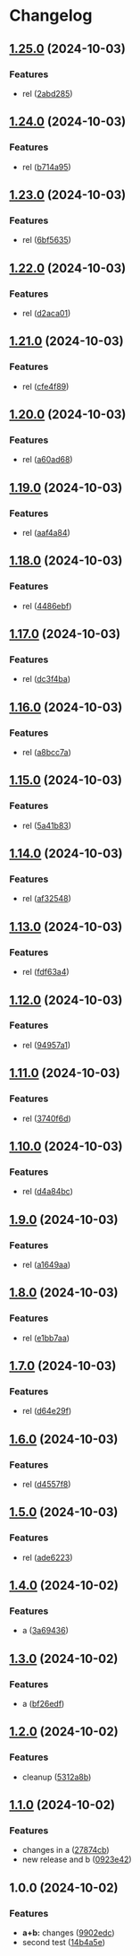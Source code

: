 # Changelog

## [1.25.0](https://github.com/MaximilianGewers/mono-repo-test/compare/pack-a@v1.24.0...pack-a@v1.25.0) (2024-10-03)


### Features

* rel ([2abd285](https://github.com/MaximilianGewers/mono-repo-test/commit/2abd2854b63a86314dec92c60a0b51db8aab2828))

## [1.24.0](https://github.com/MaximilianGewers/mono-repo-test/compare/pack-a@v1.23.0...pack-a@v1.24.0) (2024-10-03)


### Features

* rel ([b714a95](https://github.com/MaximilianGewers/mono-repo-test/commit/b714a957d5d3c4bbbf886ae4a2bd1b5c026773f4))

## [1.23.0](https://github.com/MaximilianGewers/mono-repo-test/compare/pack-a@v1.22.0...pack-a@v1.23.0) (2024-10-03)


### Features

* rel ([6bf5635](https://github.com/MaximilianGewers/mono-repo-test/commit/6bf5635f703810e3394be47dfa0073449a8fe414))

## [1.22.0](https://github.com/MaximilianGewers/mono-repo-test/compare/pack-a@v1.21.0...pack-a@v1.22.0) (2024-10-03)


### Features

* rel ([d2aca01](https://github.com/MaximilianGewers/mono-repo-test/commit/d2aca01dcf11cb359e2a55a2108c31836904a970))

## [1.21.0](https://github.com/MaximilianGewers/mono-repo-test/compare/pack-a@v1.20.0...pack-a@v1.21.0) (2024-10-03)


### Features

* rel ([cfe4f89](https://github.com/MaximilianGewers/mono-repo-test/commit/cfe4f89c4a935356a600a11c8ee6086526573c42))

## [1.20.0](https://github.com/MaximilianGewers/mono-repo-test/compare/pack-a@v1.19.0...pack-a@v1.20.0) (2024-10-03)


### Features

* rel ([a60ad68](https://github.com/MaximilianGewers/mono-repo-test/commit/a60ad681c0c964f25dfb8559b7f60900fb5336a7))

## [1.19.0](https://github.com/MaximilianGewers/mono-repo-test/compare/pack-a@v1.18.0...pack-a@v1.19.0) (2024-10-03)


### Features

* rel ([aaf4a84](https://github.com/MaximilianGewers/mono-repo-test/commit/aaf4a84a7de721486d639e2fd2e1a4d45c6f58e7))

## [1.18.0](https://github.com/MaximilianGewers/mono-repo-test/compare/pack-a@v1.17.0...pack-a@v1.18.0) (2024-10-03)


### Features

* rel ([4486ebf](https://github.com/MaximilianGewers/mono-repo-test/commit/4486ebff32ba94a2545f45e556e814cdf147c831))

## [1.17.0](https://github.com/MaximilianGewers/mono-repo-test/compare/pack-a@v1.16.0...pack-a@v1.17.0) (2024-10-03)


### Features

* rel ([dc3f4ba](https://github.com/MaximilianGewers/mono-repo-test/commit/dc3f4baeb0538756e5c038bd4142ad6ab6fbc4df))

## [1.16.0](https://github.com/MaximilianGewers/mono-repo-test/compare/pack-a@v1.15.0...pack-a@v1.16.0) (2024-10-03)


### Features

* rel ([a8bcc7a](https://github.com/MaximilianGewers/mono-repo-test/commit/a8bcc7a88ba58668b439749b69219c5481f63fe2))

## [1.15.0](https://github.com/MaximilianGewers/mono-repo-test/compare/pack-a@v1.14.0...pack-a@v1.15.0) (2024-10-03)


### Features

* rel ([5a41b83](https://github.com/MaximilianGewers/mono-repo-test/commit/5a41b831b467c028dc14a9fba71cf02874e499db))

## [1.14.0](https://github.com/MaximilianGewers/mono-repo-test/compare/pack-a@v1.13.0...pack-a@v1.14.0) (2024-10-03)


### Features

* rel ([af32548](https://github.com/MaximilianGewers/mono-repo-test/commit/af325481db2b404acd5632f0531e5fb4e30857e2))

## [1.13.0](https://github.com/MaximilianGewers/mono-repo-test/compare/pack-a@v1.12.0...pack-a@v1.13.0) (2024-10-03)


### Features

* rel ([fdf63a4](https://github.com/MaximilianGewers/mono-repo-test/commit/fdf63a4d7f0fd6ff51dab2b791ac7cba28e09464))

## [1.12.0](https://github.com/MaximilianGewers/mono-repo-test/compare/pack-a@v1.11.0...pack-a@v1.12.0) (2024-10-03)


### Features

* rel ([94957a1](https://github.com/MaximilianGewers/mono-repo-test/commit/94957a15e5b7f259bc6f38a75b1df46a2de40630))

## [1.11.0](https://github.com/MaximilianGewers/mono-repo-test/compare/pack-a@v1.10.0...pack-a@v1.11.0) (2024-10-03)


### Features

* rel ([3740f6d](https://github.com/MaximilianGewers/mono-repo-test/commit/3740f6dd8b7abea077c8cba39f4e665986290209))

## [1.10.0](https://github.com/MaximilianGewers/mono-repo-test/compare/pack-a@v1.9.0...pack-a@v1.10.0) (2024-10-03)


### Features

* rel ([d4a84bc](https://github.com/MaximilianGewers/mono-repo-test/commit/d4a84bce4a07f622d656439d54f55dcc7a74bf88))

## [1.9.0](https://github.com/MaximilianGewers/mono-repo-test/compare/pack-a@v1.8.0...pack-a@v1.9.0) (2024-10-03)


### Features

* rel ([a1649aa](https://github.com/MaximilianGewers/mono-repo-test/commit/a1649aa199fd8317b6822bc5484edfdb3ef9f3a9))

## [1.8.0](https://github.com/MaximilianGewers/mono-repo-test/compare/pack-a@v1.7.0...pack-a@v1.8.0) (2024-10-03)


### Features

* rel ([e1bb7aa](https://github.com/MaximilianGewers/mono-repo-test/commit/e1bb7aa1de8b08e5c064efe9c0458762fe21ed40))

## [1.7.0](https://github.com/MaximilianGewers/mono-repo-test/compare/pack-a@v1.6.0...pack-a@v1.7.0) (2024-10-03)


### Features

* rel ([d64e29f](https://github.com/MaximilianGewers/mono-repo-test/commit/d64e29f14eaa2ac8605ced7e2f334effd0618b04))

## [1.6.0](https://github.com/MaximilianGewers/mono-repo-test/compare/pack-a@v1.5.0...pack-a@v1.6.0) (2024-10-03)


### Features

* rel ([d4557f8](https://github.com/MaximilianGewers/mono-repo-test/commit/d4557f8feec87f8e987140e9bc21886dbb9dd695))

## [1.5.0](https://github.com/MaximilianGewers/mono-repo-test/compare/pack-a@v1.4.0...pack-a@v1.5.0) (2024-10-03)


### Features

* rel ([ade6223](https://github.com/MaximilianGewers/mono-repo-test/commit/ade62230c52ad4243d8f6eedaa7f048018d9350f))

## [1.4.0](https://github.com/MaximilianGewers/mono-repo-test/compare/pack-a@v1.3.0...pack-a@v1.4.0) (2024-10-02)


### Features

* a ([3a69436](https://github.com/MaximilianGewers/mono-repo-test/commit/3a6943692b665feb32b238145e48ee7c259d713b))

## [1.3.0](https://github.com/MaximilianGewers/mono-repo-test/compare/pack-a@v1.2.0...pack-a@v1.3.0) (2024-10-02)


### Features

* a ([bf26edf](https://github.com/MaximilianGewers/mono-repo-test/commit/bf26edfe0e4cb05dee0bd920a20ce35ca1f0fe34))

## [1.2.0](https://github.com/MaximilianGewers/mono-repo-test/compare/pack-a@v1.1.0...pack-a@v1.2.0) (2024-10-02)


### Features

* cleanup ([5312a8b](https://github.com/MaximilianGewers/mono-repo-test/commit/5312a8b48e6ea3fd999b76ed88dc6a4204971510))

## [1.1.0](https://github.com/MaximilianGewers/mono-repo-test/compare/pack-a@v1.0.0...pack-a@v1.1.0) (2024-10-02)


### Features

* changes in a ([27874cb](https://github.com/MaximilianGewers/mono-repo-test/commit/27874cbb2c33f8ec8bc8606c2d469e35e07a4ab2))
* new release and b ([0923e42](https://github.com/MaximilianGewers/mono-repo-test/commit/0923e4262b8a7ab2a9b82d32c8953c2cafc1df22))

## 1.0.0 (2024-10-02)


### Features

* **a+b:** changes ([9902edc](https://github.com/MaximilianGewers/mono-repo-test/commit/9902edcdfc29bbdd8f50c140e2fdc7d9dbff86bb))
* second test ([14b4a5e](https://github.com/MaximilianGewers/mono-repo-test/commit/14b4a5eb104de9a05e4a6b09ae6dd6d249d2f898))
